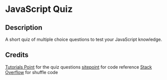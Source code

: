 # JavaScript Quiz

## Description 

A short quiz of multiple choice questions to test your JavaScript knowledge.

## Credits

[Tutorials Point](https://www.tutorialspoint.com/javascript/javascript_online_quiz.htm) for the quiz questions
[sitepoint](https://www.sitepoint.com/simple-javascript-quiz/) for code reference
[Stack Overflow](https://stackoverflow.com/questions/2450954/how-to-randomize-shuffle-a-javascript-array) for shuffle code
